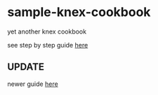 # sample-knex-cookbook

yet another knex cookbook

see step by step guide [here](https://sombriks.blogspot.com.br/2016/10/yet-another-knex-migrations-cookbook.html)

## UPDATE

newer guide [here](https://sombriks.com.br/#/blog/0005-updated-knex-bookshelf-cookbook.md)
